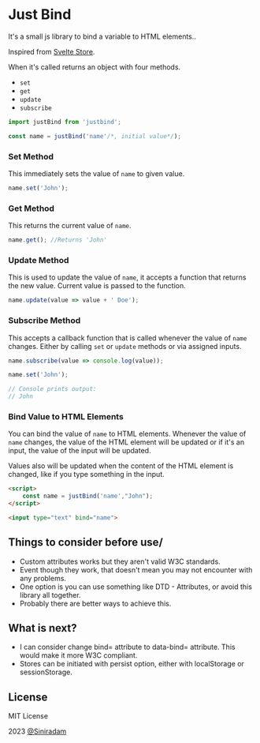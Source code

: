 # Just Bind

It's a small js library to bind a variable to HTML elements..

Inspired from [Svelte Store](https://svelte.dev/docs#run-time-svelte-store).

When it's called returns an object with four methods.
- `set`
- `get`
- `update`
- `subscribe`

```js
import justBind from 'justbind';

const name = justBind('name'/*, initial value*/);
```


### Set Method
This immediately sets the value of `name` to given value.
```js
name.set('John');
```


### Get Method
This returns the current value of `name`.
```js
name.get(); //Returns 'John'
```

### Update Method
This is used to update the value of `name`, it accepts a function that returns the new value. Current value is passed to the function.

```js
name.update(value => value + ' Doe');
```


### Subscribe Method
This accepts a callback function that is called whenever the value of `name` changes. Either by calling `set` or `update` methods or via assigned inputs.
```js
name.subscribe(value => console.log(value));

name.set('John');

// Console prints output:
// John

```


### Bind Value to HTML Elements
You can bind the value of `name` to HTML elements. Whenever the value of `name` changes, the value of the HTML element will be updated or if it's an input, the value of the input will be updated.

Values also will be updated when the content of the HTML element is changed, like if you type something in the input.

```html
<script>
    const name = justBind('name',"John");
</script>

<input type="text" bind="name">

```


## Things to consider before use/
- Custom attributes works but they aren't valid W3C standards. 
- Event though they work, that doesn't mean you may not encounter with any problems.
- One option is you can use something like DTD - Attributes, or avoid this library all together.
- Probably there are better ways to achieve this.


## What is next?
- I can consider change bind= attribute to data-bind= attribute. This would make it more W3C compliant.
- Stores can be initiated with persist option, either with localStorage or sessionStorage.



## License
MIT License

2023 [@Siniradam](https://github.com/siniradam)